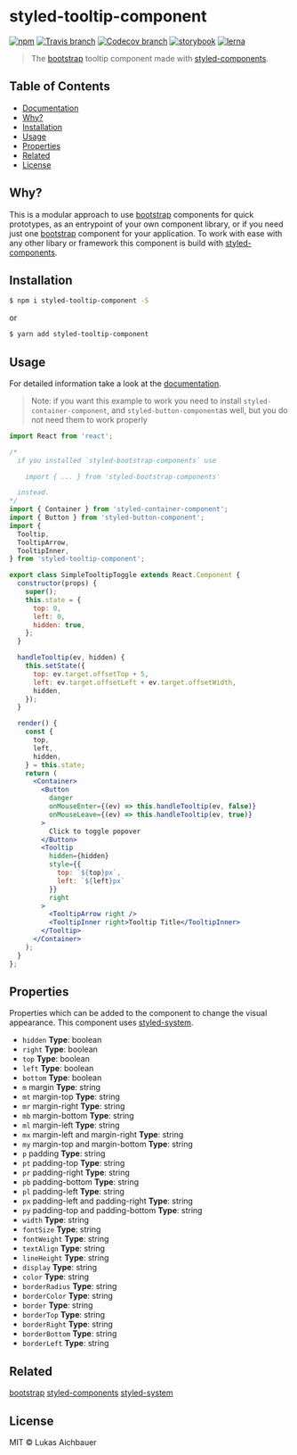 # styled-tooltip-component

[![npm](https://img.shields.io/npm/v/styled-tooltip-component.svg?style=flat-square)](https://www.npmjs.com/package/styled-tooltip-component)
[![Travis branch](https://img.shields.io/travis/aichbauer/styled-bootstrap-components/master.svg?style=flat-square)](https://travis-ci.org/aichbauer/styled-bootstrap-components)
[![Codecov branch](https://img.shields.io/codecov/c/github/aichbauer/styled-bootstrap-components/master.svg?style=flat-square)](https://codecov.io/gh/aichbauer/styled-bootstrap-components)
[![storybook](https://img.shields.io/badge/docs%20with-storybook-f1618c.svg?style=flat-square)](https://aichbauer.github.io/styled-bootstrap-components)
[![lerna](https://img.shields.io/badge/maintained%20with-lerna-cc00ff.svg?style=flat-square)](https://lernajs.io/)

> The [bootstrap](https://getbootstrap.com) tooltip component made with [styled-components](https://styled-components.com).

## Table of Contents

* [Documentation](https://aichbauer.github.io/react-styled-bootstrap-components)
* [Why?](#why)
* [Installation](#installation)
* [Usage](#usage)
* [Properties](#properties)
* [Related](#related)
* [License](#license)

## Why?

This is a modular approach to use [bootstrap](https://getbootstrap.com) components for quick prototypes, as an entrypoint of your own component library, or if you need just one [bootstrap](https://getbootstrap.com) component for your application. To work with ease with any other libary or framework this component is build with [styled-components](https://styled-components.com).

## Installation

```sh
$ npm i styled-tooltip-component -S
```

or

```sh
$ yarn add styled-tooltip-component
```

## Usage

For detailed information take a look at the [documentation](https://aichbauer.github.io/styled-bootstrap-components).

> Note: if you want this example to work you need to install `styled-container-component`, and  `styled-button-component`as well, but you do not need them to work properly

```jsx
import React from 'react';

/*
  if you installed `styled-bootstrap-components` use

    import { ... } from 'styled-bootstrap-components'

  instead.
*/
import { Container } from 'styled-container-component';
import { Button } from 'styled-button-component';
import {
  Tooltip,
  TooltipArrow,
  TooltipInner,
} from 'styled-tooltip-component';

export class SimpleTooltipToggle extends React.Component {
  constructor(props) {
    super();
    this.state = {
      top: 0,
      left: 0,
      hidden: true,
    };
  }

  handleTooltip(ev, hidden) {
    this.setState({
      top: ev.target.offsetTop + 5,
      left: ev.target.offsetLeft + ev.target.offsetWidth,
      hidden,
    });
  }

  render() {
    const {
      top,
      left,
      hidden,
    } = this.state;
    return (
      <Container>
        <Button
          danger
          onMouseEnter={(ev) => this.handleTooltip(ev, false)}
          onMouseLeave={(ev) => this.handleTooltip(ev, true)}
        >
          Click to toggle popover
        </Button>
        <Tooltip
          hidden={hidden}
          style={{
            top: `${top}px`,
            left: `${left}px`
          }}
          right
        >
          <TooltipArrow right />
          <TooltipInner right>Tooltip Title</TooltipInner>
        </Tooltip>
      </Container>
    );
  }
};
```

## Properties

Properties which can be added to the component to change the visual appearance. This component uses [styled-system](http://jxnblk.com/styled-system/).

* `hidden` **Type**: boolean
* `right` **Type**: boolean
* `top` **Type**: boolean
* `left` **Type**: boolean
* `bottom` **Type**: boolean
* `m` margin **Type**: string
* `mt` margin-top **Type**: string
* `mr` margin-right **Type**: string
* `mb` margin-bottom **Type**: string
* `ml` margin-left **Type**: string
* `mx` margin-left and margin-right **Type**: string
* `my` margin-top and margin-bottom **Type**: string
* `p`  padding **Type**: string
* `pt` padding-top **Type**: string
* `pr` padding-right **Type**: string
* `pb` padding-bottom **Type**: string
* `pl` padding-left **Type**: string
* `px` padding-left and padding-right **Type**: string
* `py` padding-top and padding-bottom **Type**: string
* `width` **Type**: string
* `fontSize` **Type**: string
* `fontWeight` **Type**: string
* `textAlign` **Type**: string
* `lineHeight` **Type**: string
* `display` **Type**: string
* `color` **Type**: string
* `borderRadius` **Type**: string
* `borderColor` **Type**: string
* `border` **Type**: string
* `borderTop` **Type**: string
* `borderRight` **Type**: string
* `borderBottom` **Type**: string
* `borderLeft` **Type**: string

## Related

[bootstrap](https://getbootstrap.com)
[styled-components](https://styled-components.com)
[styled-system](http://jxnblk.com/styled-system/)

## License

MIT © Lukas Aichbauer
